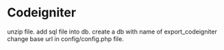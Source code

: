 # Codeigniter
unzip file.
add sql file into db.
create a db with name of export_codeigniter
change base url in config/config.php file.
